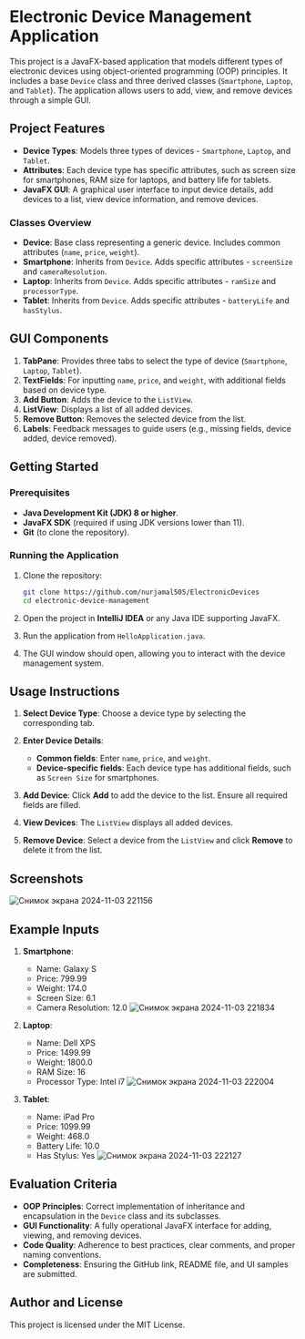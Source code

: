 # Electronic Device Management Application

This project is a JavaFX-based application that models different types of electronic devices using object-oriented programming (OOP) principles. It includes a base `Device` class and three derived classes (`Smartphone`, `Laptop`, and `Tablet`). The application allows users to add, view, and remove devices through a simple GUI.

## Project Features

- **Device Types**: Models three types of devices - `Smartphone`, `Laptop`, and `Tablet`.
- **Attributes**: Each device type has specific attributes, such as screen size for smartphones, RAM size for laptops, and battery life for tablets.
- **JavaFX GUI**: A graphical user interface to input device details, add devices to a list, view device information, and remove devices.

### Classes Overview

- **Device**: Base class representing a generic device. Includes common attributes (`name`, `price`, `weight`).
- **Smartphone**: Inherits from `Device`. Adds specific attributes - `screenSize` and `cameraResolution`.
- **Laptop**: Inherits from `Device`. Adds specific attributes - `ramSize` and `processorType`.
- **Tablet**: Inherits from `Device`. Adds specific attributes - `batteryLife` and `hasStylus`.

## GUI Components

1. **TabPane**: Provides three tabs to select the type of device (`Smartphone`, `Laptop`, `Tablet`).
2. **TextFields**: For inputting `name`, `price`, and `weight`, with additional fields based on device type.
3. **Add Button**: Adds the device to the `ListView`.
4. **ListView**: Displays a list of all added devices.
5. **Remove Button**: Removes the selected device from the list.
6. **Labels**: Feedback messages to guide users (e.g., missing fields, device added, device removed).

## Getting Started

### Prerequisites

- **Java Development Kit (JDK) 8 or higher**.
- **JavaFX SDK** (required if using JDK versions lower than 11).
- **Git** (to clone the repository).

### Running the Application

1. Clone the repository:
   ```bash
   git clone https://github.com/nurjamal505/ElectronicDevices
   cd electronic-device-management
   ```

2. Open the project in **IntelliJ IDEA** or any Java IDE supporting JavaFX.

3. Run the application from `HelloApplication.java`.

4. The GUI window should open, allowing you to interact with the device management system.

## Usage Instructions

1. **Select Device Type**: Choose a device type by selecting the corresponding tab.

2. **Enter Device Details**:
   - **Common fields**: Enter `name`, `price`, and `weight`.
   - **Device-specific fields**: Each device type has additional fields, such as `Screen Size` for smartphones.

3. **Add Device**: Click **Add** to add the device to the list. Ensure all required fields are filled.

4. **View Devices**: The `ListView` displays all added devices.

5. **Remove Device**: Select a device from the `ListView` and click **Remove** to delete it from the list.

## Screenshots
![Снимок экрана 2024-11-03 221156](https://github.com/user-attachments/assets/7706f06f-edba-46be-9778-54a10ecda4cc)


## Example Inputs

1. **Smartphone**:
   - Name: Galaxy S
   - Price: 799.99
   - Weight: 174.0
   - Screen Size: 6.1
   - Camera Resolution: 12.0
   ![Снимок экрана 2024-11-03 221834](https://github.com/user-attachments/assets/95318b83-7e13-453a-ad24-c0483e6772ee)

2. **Laptop**:
   - Name: Dell XPS 
   - Price: 1499.99
   - Weight: 1800.0
   - RAM Size: 16
   - Processor Type: Intel i7
   ![Снимок экрана 2024-11-03 222004](https://github.com/user-attachments/assets/b1dbb4cf-cb1b-4ab6-84c4-23cdd87f4f81)

3. **Tablet**:
   - Name: iPad Pro
   - Price: 1099.99
   - Weight: 468.0
   - Battery Life: 10.0
   - Has Stylus: Yes
  ![Снимок экрана 2024-11-03 222127](https://github.com/user-attachments/assets/816bfd73-2ca0-499a-98be-70a8c092d965)

## Evaluation Criteria

- **OOP Principles**: Correct implementation of inheritance and encapsulation in the `Device` class and its subclasses.
- **GUI Functionality**: A fully operational JavaFX interface for adding, viewing, and removing devices.
- **Code Quality**: Adherence to best practices, clear comments, and proper naming conventions.
- **Completeness**: Ensuring the GitHub link, README file, and UI samples are submitted.

## Author and License

This project is licensed under the MIT License.
